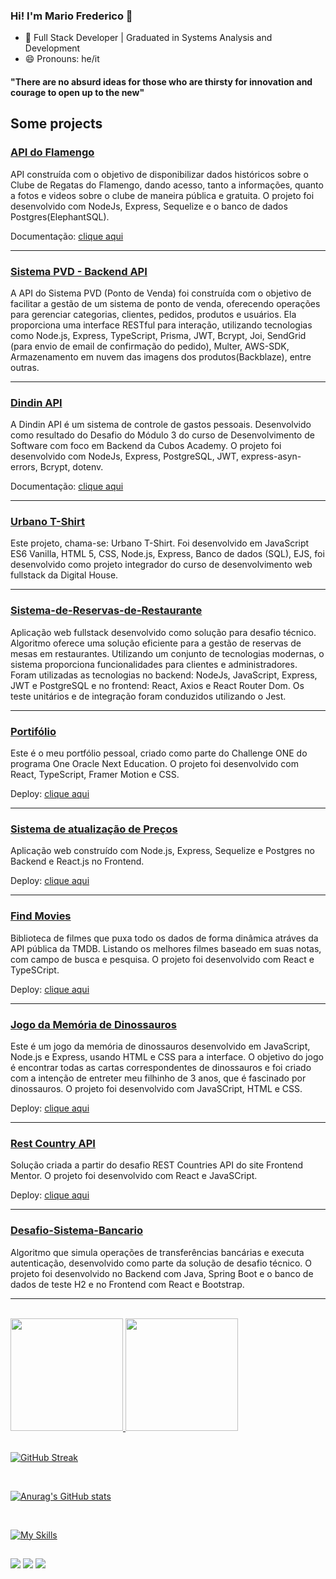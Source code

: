 ### Hi! I'm Mario Frederico 👋


- 🌱 Full Stack Developer | Graduated in Systems Analysis and Development  
- 😄 Pronouns: he/it
<h4 style="margin-bottom: 10px">"There are no absurd ideas for those who are thirsty for innovation and courage to open up to the new"</h4>

## Some projects

### [API do Flamengo](https://github.com/mfcastilho/flamengoapi-cyclic)
API construída com o objetivo de disponibilizar dados históricos sobre o Clube de Regatas do Flamengo, dando acesso, tanto a informações, quanto a fotos e videos sobre o clube de maneira pública e gratuita.  O projeto foi desenvolvido com NodeJs, Express, Sequelize e o banco de dados Postgres(ElephantSQL).

Documentação: <a href="https://flamengo-api.cyclic.app/v1/api-docs/m" target="_blank" rel="noopener noreferrer">clique aqui</a>

<hr>


### [Sistema PVD - Backend API](https://github.com/mfcastilho/sistema-pdv-cubos)
A API do Sistema PVD (Ponto de Venda) foi construída com o objetivo de facilitar a gestão de um sistema de ponto de venda, oferecendo operações para gerenciar categorias, clientes, pedidos, produtos e usuários. Ela proporciona uma interface RESTful para interação, utilizando tecnologias como Node.js, Express, TypeScript, Prisma, JWT, Bcrypt, Joi, SendGrid (para envio de email de confirmação do pedido), Multer, AWS-SDK, Armazenamento em nuvem das imagens dos produtos(Backblaze), entre outras.


<hr>


### [Dindin API](https://github.com/mfcastilho/dindin-api)
A Dindin API é um sistema de controle de gastos pessoais. Desenvolvido como resultado do Desafio do Módulo 3 do curso de Desenvolvimento de Software com foco em Backend da Cubos Academy.  O projeto foi desenvolvido com NodeJs, Express, PostgreSQL, JWT, express-asyn-errors, Bcrypt, dotenv.

Documentação: <a href="https://mfcastilho.github.io/dindin-api-documentacao/" target="_blank" rel="noopener noreferrer">clique aqui</a>

<hr>

### [Urbano T-Shirt](https://github.com/mfcastilho/Projeto-Integrador-Digital-House)
Este projeto, chama-se: Urbano T-Shirt. Foi desenvolvido em JavaScript ES6 Vanilla, HTML 5, CSS, Node.js, Express, Banco de dados (SQL), EJS, foi desenvolvido como projeto integrador do curso de desenvolvimento web fullstack da Digital House.

<hr>

### [Sistema-de-Reservas-de-Restaurante](https://github.com/mfcastilho/sistema-de-reservas-de-restaurante)
Aplicação web fullstack desenvolvido como solução para desafio técnico. Algoritmo 
oferece uma solução eficiente para a gestão de reservas de mesas em restaurantes. 
Utilizando um conjunto de tecnologias modernas, o sistema proporciona 
funcionalidades para clientes e administradores. Foram utilizadas as tecnologias no 
backend: NodeJs, JavaScript, Express, JWT e PostgreSQL e no frontend: React, 
Axios e React Router Dom. Os teste unitários e de integração foram conduzidos 
utilizando o Jest.

<hr>

### [Portifólio](https://github.com/mfcastilho/portifolio)
Este é o meu portfólio pessoal, criado como parte do Challenge ONE do programa One Oracle Next Education. O projeto foi desenvolvido com React, TypeScript, Framer Motion e CSS.

Deploy: <a href="https://porfifoliodomariofrederico.netlify.app/" target="_blank" rel="noopener noreferrer">clique aqui</a>

<hr>

### [Sistema de atualização de Preços](https://github.com/mfcastilho/desafio-tecnico-fullstack)
Aplicação web construído com Node.js, Express, Sequelize e Postgres no Backend e React.js no Frontend.

Deploy: <a href="https://update-product-price.netlify.app/" target="_blank" rel="noopener noreferrer">clique aqui</a>

<hr>

### [Find Movies](https://github.com/mfcastilho/findMovie)
Biblioteca de filmes que puxa todo os dados de forma dinâmica atráves da API pública da TMDB. Listando os melhores filmes baseado em suas notas, com campo de busca e pesquisa. O projeto foi desenvolvido com React e TypeSCript.

Deploy: <a href="https://finding-movies.netlify.app/" target="_blank" rel="noopener noreferrer">clique aqui</a>

<hr>

### [Jogo da Memória de Dinossauros](https://github.com/mfcastilho/dinosaur-memory-game)
Este é um jogo da memória de dinossauros desenvolvido em JavaScript, Node.js e Express, usando HTML e CSS para a interface. O objetivo do jogo é encontrar todas as cartas correspondentes de dinossauros e foi criado com a intenção de entreter meu filhinho de 3 anos, que é fascinado por dinossauros. O projeto foi desenvolvido com JavaSCript, HTML e CSS.

Deploy: <a href="https://dinosaur-memory-game.onrender.com/" target="_blank" rel="noopener noreferrer">clique aqui</a>

<hr>

### [Rest Country API](https://github.com/mfcastilho/restCountryAPI)
Solução criada a partir do desafio REST Countries API do site Frontend Mentor. O projeto foi desenvolvido com  React e JavaSCript.

Deploy: <a href="https://findyourcountryinfos.netlify.app/" target="_blank" rel="noopener noreferrer">clique aqui</a>

<hr>

### [Desafio-Sistema-Bancario](https://github.com/mfcastilho/Desafio-Sistema-Bancario)
Algoritmo que simula operações de transferências bancárias e executa autenticação, desenvolvido como parte da solução de desafio técnico.  O projeto foi desenvolvido no Backend com Java, Spring Boot e o banco de dados de teste H2 e no Frontend com React e Bootstrap.

<hr>
<br>
 <div>
  <a href="https://github.com/mfcastilho/">
  <img height="180em" src="[https://github-readme-stats.vercel.app/api?](https://github-readme-stats-git-masterrstaa-rickstaa.vercel.app/api?)username=mfcastilho&show_icons=true&theme=dracula&include_all_commits=true&count_private=true"/>
  <img height="180em" src="https://github-readme-stats-git-masterrstaa-rickstaa.vercel.app/api/top-langs/?username=mfcastilho&layout=compact&langs_count=112&theme=dracula"/>
   

 
  
</div>

<br>


[![GitHub Streak](https://streak-stats.demolab.com?user=mfcastilho&theme=gruvbox&hide_border=true&background=561F1F&border=9D3838)](https://git.io/streak-stats)

<br>

[![Anurag's GitHub stats](https://github-readme-stats.vercel.app/api?username=mfcastilho)](https://github.com/anuraghazra/github-readme-stats)

 
<br>

[![My Skills](https://skillicons.dev/icons?i=nodejs,express,js,ts,sequelize,java,postgres,mysql,react,bootstrap,css,html,vue,py,spring,git,figma&theme=light)](https://skillicons.dev)
  ##
 
<div> 
 
  <a href = "mailto:fredericocastilho@hotmail.com"><img src="https://img.shields.io/badge/Microsoft_Outlook-0078D4?style=for-the-badge&logo=microsoft-outlook&logoColor=white" target="_blank"></a>
  <a href="https://www.instagram.com/mffredericofrederico" target="_blank"><img src="https://img.shields.io/badge/-Instagram-%23E4405F?style=for-the-badge&logo=instagram&logoColor=white" target="_blank"></a>
  <a href="https://www.linkedin.com/in/mariofrederico" target="_blank"><img src="https://img.shields.io/badge/-LinkedIn-%230077B5?style=for-the-badge&logo=linkedin&logoColor=white" target="_blank"></a> 


 
</div>

